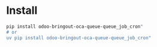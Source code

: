 # Install

```bash
pip install odoo-bringout-oca-queue-queue_job_cron"
# or
uv pip install odoo-bringout-oca-queue-queue_job_cron"
```
